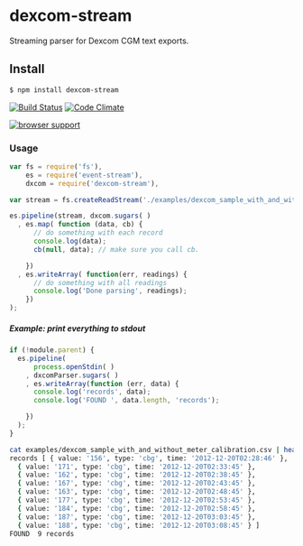 dexcom-stream
===========

Streaming parser for Dexcom CGM text exports.

## Install 

```bash
$ npm install dexcom-stream
```

[![Build Status](https://travis-ci.org/tidepool-org/dexcom-stream.png?branch=master)](https://travis-ci.org/tidepool-org/dexcom-stream)
[![Code Climate](https://codeclimate.com/github/tidepool-org/dexcom-stream.png)](https://codeclimate.com/github/tidepool-org/dexcom-stream)

[![browser support](https://ci.testling.com/tidepool-org/dexcom-stream.png)](https://ci.testling.com/tidepool-org/dexcom-stream)


### Usage

```js
var fs = require('fs'),
	es = require('event-stream'),
	dxcom = require('dexcom-stream'),

var stream = fs.createReadStream('./examples/dexcom_sample_with_and_without_meter_calibration.csv');

es.pipeline(stream, dxcom.sugars( )
  , es.map( function (data, cb) {
      // do something with each record
      console.log(data);
      cb(null, data); // make sure you call cb.

    })
  , es.writeArray( function(err, readings) {
      // do something with all readings
      console.log('Done parsing', readings);
    })
);
```


##### Example: print everything to stdout
```javascript
if (!module.parent) {
  es.pipeline(
      process.openStdin( )
    , dxcomParser.sugars( )
    , es.writeArray(function (err, data) {
      console.log('records', data);
      console.log('FOUND ', data.length, 'records');

    })
  );
}
```

```bash
cat examples/dexcom_sample_with_and_without_meter_calibration.csv | head | node index.js
records [ { value: '156', type: 'cbg', time: '2012-12-20T02:28:46' },
  { value: '171', type: 'cbg', time: '2012-12-20T02:33:45' },
  { value: '162', type: 'cbg', time: '2012-12-20T02:38:45' },
  { value: '167', type: 'cbg', time: '2012-12-20T02:43:45' },
  { value: '163', type: 'cbg', time: '2012-12-20T02:48:45' },
  { value: '177', type: 'cbg', time: '2012-12-20T02:53:45' },
  { value: '184', type: 'cbg', time: '2012-12-20T02:58:45' },
  { value: '187', type: 'cbg', time: '2012-12-20T03:03:45' },
  { value: '188', type: 'cbg', time: '2012-12-20T03:08:45' } ]
FOUND  9 records
```
